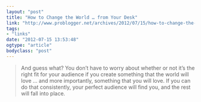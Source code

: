 ```yaml
---
layout: "post"
title: "How to Change the World … from Your Desk"
link: "http://www.problogger.net/archives/2012/07/15/how-to-change-the-world-from-your-desk/"
tags: 
- "links"
date: "2012-07-15 13:53:48"
ogtype: "article"
bodyclass: "post"
---
```


> And guess what? You don’t have to worry about whether or not it’s the right fit for your audience if you create something that the world will love … and more importantly, something that you will love. If you can do that consistently, your perfect audience will find you, and the rest will fall into place.